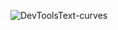![DevToolsText-curves](https://github.com/user-attachments/assets/7425ddb9-8b6e-4303-8e29-f1144cc79acb)
